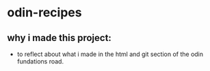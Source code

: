 # odin-recipes
## why i made this project:
- to reflect about what i made in the html and git section of the odin fundations road.
